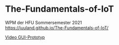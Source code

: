 # The-Fundamentals-of-IoT
WPM der HFU Sommersemester 2021   
https://juuland.github.io/The-Fundamentals-of-IoT/


[Video GUI-Prototyp ](https://user-images.githubusercontent.com/45287522/114733060-4fac6580-9d43-11eb-8438-9868e9fa4818.mp4)


